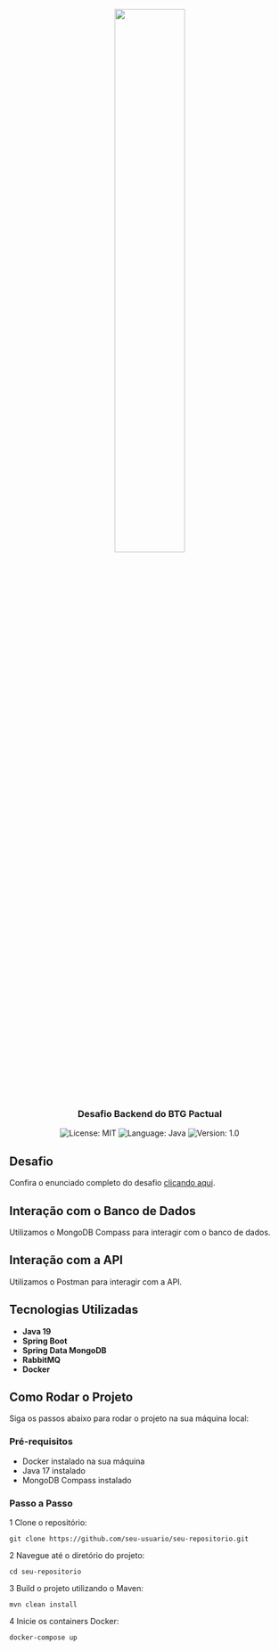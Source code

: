 <p align="center" width="100%">
    <img width="50%" src="https://github.com/buildrun-tech/buildrun-desafio-backend-btg-pactual/blob/main/images/btg-logo.jpg"> 
</p>

<h3 align="center">
  Desafio Backend do BTG Pactual
</h3>

<p align="center">

  <img alt="License: MIT" src="https://img.shields.io/badge/license-MIT-%2304D361">
  <img alt="Language: Java" src="https://img.shields.io/badge/language-java-green">
  <img alt="Version: 1.0" src="https://img.shields.io/badge/version-1.0-yellowgreen">
</p>

## Desafio

Confira o enunciado completo do desafio [clicando aqui](./problem.md).

## Interação com o Banco de Dados

Utilizamos o MongoDB Compass para interagir com o banco de dados.

## Interação com a API

Utilizamos o Postman para interagir com a API.

## Tecnologias Utilizadas

- **Java 19**
- **Spring Boot**
- **Spring Data MongoDB**
- **RabbitMQ**
- **Docker**

## Como Rodar o Projeto

Siga os passos abaixo para rodar o projeto na sua máquina local:

### Pré-requisitos

- Docker instalado na sua máquina
- Java 17 instalado
- MongoDB Compass instalado

### Passo a Passo

1 Clone o repositório:
   ```
   git clone https://github.com/seu-usuario/seu-repositorio.git
   ```
   
2 Navegue até o diretório do projeto:  
   ```
  cd seu-repositorio
   ```

3 Build o projeto utilizando o Maven:
  ```
  mvn clean install
  ```
4 Inicie os containers Docker:
  ```
  docker-compose up
  ```
